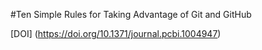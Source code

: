#Ten Simple Rules for Taking Advantage of Git and GitHub

[DOI] (https://doi.org/10.1371/journal.pcbi.1004947)

